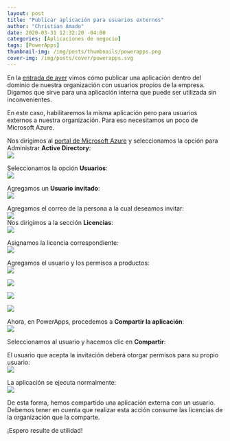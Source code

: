 ```yaml
---
layout: post
title: "Publicar aplicación para usuarios externos"
author: "Christian Amado"
date: 2020-03-31 12:32:20 -04:00
categories: [Aplicaciones de negocio]
tags: [PowerApps]
thumbnail-img: /img/posts/thumbnails/powerapps.png
cover-img: /img/posts/cover/powerapps.svg
---
```


En la [entrada de ayer](/2020/03/publicar-aplicacion/) vimos cómo publicar una aplicación dentro del dominio de nuestra organización con usuarios propios de la empresa. Digamos que sirve para una aplicación interna que puede ser utilizada sin inconvenientes.
  
En este caso, habilitaremos la misma aplicación pero para usuarios externos a nuestra organización. Para eso necesitamos un poco de Microsoft Azure.

<!--more-->
  
Nos dirigimos al [portal de Microsoft Azure](https://portal.azure.com) y seleccionamos la opción para Administrar **Active Directory**:  
![](/img/posts/migrated/2020/03/1-2.png)
  
Seleccionamos la opción **Usuarios**:  
![](/img/posts/migrated/2020/03/2-2.png)
  
Agregamos un **Usuario invitado**:  
![](/img/posts/migrated/2020/03/3-2.png)
  
Agregamos el correo de la persona a la cual deseamos invitar:  
![](/img/posts/migrated/2020/03/4-2.png)  
Nos dirigimos a la sección **Licencias**:  
![](/img/posts/migrated/2020/03/5-1.png)  

Asignamos la licencia correspondiente:  
![](/img/posts/migrated/2020/03/6-1.png)
  
Agregamos el usuario y los permisos a productos:  
![](/img/posts/migrated/2020/03/7-1.png)
  
![](/img/posts/migrated/2020/03/8-1.png)
  
![](/img/posts/migrated/2020/03/9-1.png)
  
![](/img/posts/migrated/2020/03/10-1.png)
  
Ahora, en PowerApps, procedemos a **Compartir la aplicación**:  
![](/img/posts/migrated/2020/03/11.png)
  
Seleccionamos al usuario y hacemos clic en **Compartir**:  
[](/img/posts/migrated/2020/03/12.png)
  
El usuario que acepta la invitación deberá otorgar permisos para su propio usuario:  
![](/img/posts/migrated/2020/03/13.png)
  
La aplicación se ejecuta normalmente:  
![](/img/posts/migrated/2020/03/14.png)
  
De esta forma, hemos compartido una aplicación externa con un usuario. Debemos tener en cuenta que realizar esta acción consume las licencias de la organización que la comparte.
  
¡Espero resulte de utilidad!
